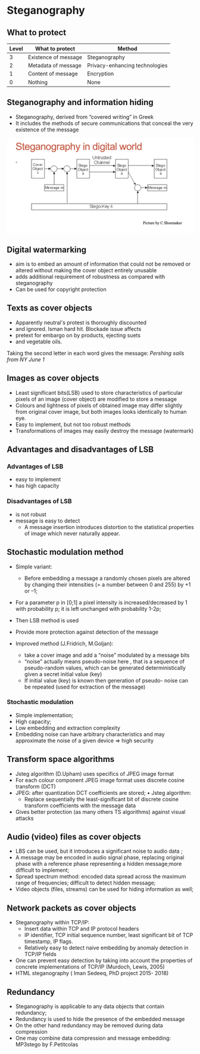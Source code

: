 # Steganography

## What to protect

| Level | What to protect      | Method                         |
| ----- | -------------------- | ------------------------------ |
| 3     | Existence of message | Steganography                  |
| 2     | Metadata of message  | Privacy-enhancing technologies |
| 1     | Content of message   | Encryption                     |
| 0     | Nothing              | None                           |

## Steganography and information hiding

- Steganography, derived from “covered writing” in Greek
- It includes the methods of secure communications that conceal the very existence of the message

![Steganography in digital world](image-24.png)

## Digital watermarking

- aim is to embed an amount of information that could not be removed or altered without making the cover object entirely unusable
- adds additional requirement of robustness as compared with steganography
- Can be used for copyright protection

## Texts as cover objects

- Apparently neutral's protest is thoroughly discounted
- and ignored. Isman hard hit. Blockade issue affects
- pretext for embargo on by products, ejecting suets
- and vegetable oils.

Taking the second letter in each word gives the message: _Pershing sails from NY June 1_

## Images as cover objects

- Least significant bits(LSB) used to store characteristics of particular pixels of an image (cover object) are modified to store a message
- Colours and lightness of pixels of obtained image may differ slightly from original cover image, but both images looks identically to human eye.
- Easy to implement, but not too robust methods
- Transformations of images may easily destroy the message (watermark)

## Advantages and disadvantages of LSB

### Advantages of LSB

- easy to implement
- has high capacity

### Disadvantages of LSB

- is not robust
- message is easy to detect
  - A message insertion introduces distortion to the statistical properties of image which never naturally appear.

## Stochastic modulation method

- Simple variant:
  - Before embedding a message a randomly chosen pixels are altered by changing their intensities (= a number between 0 and 255) by +1 or –1;
- For a parameter p in [0;1] a pixel intensity is increased/decreased by 1 with probability p; it is left unchanged with probability 1-2p;
- Then LSB method is used
- Provide more protection against detection of the message

- Improved method (J.Fridrich, M.Goljan):
  - take a cover image and add a “noise” modulated by a message bits
  - “noise” actually means pseudo-noise here , that is a sequence of pseudo-random values, which can be generated deterministically given a secret initial value (key)
  - If initial value (key) is known then generation of pseudo- noise can be repeated (used for extraction of the message)

### Stochastic modulation

- Simple implementation;
- High capacity;
- Low embedding and extraction complexity
- Embedding noise can have arbitrary characteristics and may approximate the noise of a given device => high security

## Transform space algorithms

- Jsteg algorithm (D.Upham) uses specifics of JPEG image format
- For each colour component JPEG image format uses discrete cosine transform (DCT)
- JPEG: after quantization DCT coefficients are stored; • Jsteg algorithm:
  - Replace sequentially the least-significant bit of discrete cosine transform coefficients with the message data
- Gives better protection (as many others TS algorithms) against visual attacks

## Audio (video) files as cover objects

- LBS can be used, but it introduces a significant noise to audio data ;
- A message may be encoded in audio signal phase, replacing original phase with a reference phase representing a hidden message;more difficult to implement;
- Spread spectrum method: encoded data spread across the maximum range of frequencies; difficult to detect hidden message;
- Video objects (files, streams) can be used for hiding information as well;

## Network packets as cover objects

- Steganography within TCP/IP:
  - Insert data within TCP and IP protocol headers
  - IP identifier, TCP initial sequence number, least significant bit of TCP timestamp, IP flags.
  - Relatively easy to detect naive embedding by anomaly detection in TCP/IP fields
- One can prevent easy detection by taking into account the properties of concrete implementations of TCP/IP (Murdoch, Lewis, 2005)
- HTML steganography ( Iman Sedeeq, PhD project 2015- 2018)

## Redundancy

- Steganography is applicable to any data objects that contain redundancy;
- Redundancy is used to hide the presence of the embedded message
- On the other hand redundancy may be removed during data compression
- One may combine data compression and message embedding: MP3stego by F.Petitcolas
